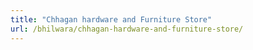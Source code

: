 ```yaml
---
title: "Chhagan hardware and Furniture Store"
url: /bhilwara/chhagan-hardware-and-furniture-store/
---
```

